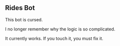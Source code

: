 ## Rides Bot

This bot is cursed.

I no longer remember why the logic is so complicated.

It currently works. If you touch it, you must fix it.
